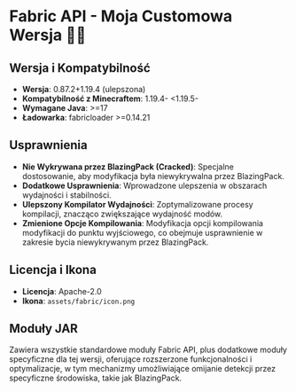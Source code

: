 # Fabric API - Moja Customowa Wersja 🚀🧵

## Wersja i Kompatybilność
- **Wersja**: 0.87.2+1.19.4 (ulepszona)
- **Kompatybilność z Minecraftem**: 1.19.4- <1.19.5-
- **Wymagane Java**: >=17
- **Ładowarka**: fabricloader >=0.14.21

## Usprawnienia
- **Nie Wykrywana przez BlazingPack (Cracked)**: Specjalne dostosowanie, aby modyfikacja była niewykrywalna przez BlazingPack.
- **Dodatkowe Usprawnienia**: Wprowadzone ulepszenia w obszarach wydajności i stabilności.
- **Ulepszony Kompilator Wydajności**: Zoptymalizowane procesy kompilacji, znacząco zwiększające wydajność modów.
- **Zmienione Opcje Kompilowania**: Modyfikacja opcji kompilowania modyfikacji do punktu wyjściowego, co obejmuje usprawnienie w zakresie bycia niewykrywanym przez BlazingPack.

## Licencja i Ikona
- **Licencja**: Apache-2.0
- **Ikona**: `assets/fabric/icon.png`

## Moduły JAR
Zawiera wszystkie standardowe moduły Fabric API, plus dodatkowe moduły specyficzne dla tej wersji, oferujące rozszerzone funkcjonalności i optymalizacje, w tym mechanizmy umożliwiające omijanie detekcji przez specyficzne środowiska, takie jak BlazingPack.

